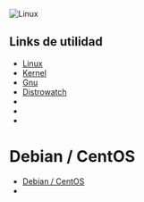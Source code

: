 ![Linux](https://blogs.unity3d.com/wp-content/uploads/2019/05/image1-11.png)

## Links de utilidad
* [Linux](https://www.linux.com/)
* [Kernel](https://www.kernel.org/)
* [Gnu](http://www.gnu.org/)
* [Distrowatch](http://distrowatch.com)
* []()
* []()
* []()

# Debian / CentOS
* [Debian / CentOS](https://github.com/leandrocosmetomassini/Linux/tree/master/Capetas/Centos-Debian)
*
